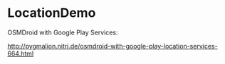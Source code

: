 # LocationDemo
OSMDroid with Google Play Services:


http://pygmalion.nitri.de/osmdroid-with-google-play-location-services-664.html
